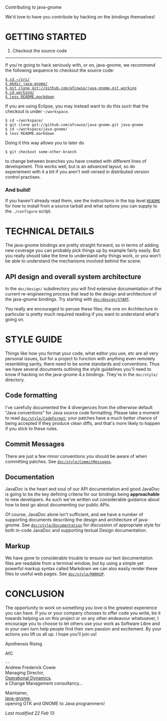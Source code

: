 Contributing to java-gnome

We'd love to have you contribute by hacking on the bindings themselves!

GETTING STARTED
===============

1. Checkout the source code
---------------------------

If you're going to hack seriously with, or on, java-gnome, we recommend the
following sequence to checkout the source code:

<a class="nav-white"
href="bzr://research.operationaldynamics.com/bzr/java-gnome/mainline/">

    $ cd ~/src/
    $ mkdir java-gnome/
    $ git clone git://github.com/afcowie/java-gnome.git working
    $ cd working/
    $ less README.markdown

</a> 

If you are using Eclipse, you may instead want to do this such that the
checkout is under `~/workspace`.

    $ cd ~/workspace/
    $ git clone git://github.com/afcowie/java-gnome.git java-gnome
    $ cd ~/workspace/java-gnome/
    $ less README.markdown

Doing it this way allows you to later do 

    $ git checkout some-other-branch

to change between branches you have created with different lines of
development. This works well, but is an advanced layout, so do experiement
with it a bit if you aren't well versed in distributed version control
practises.

### And build!

If you haven't already read them, see the instructions in the top level
[`README`](README.html) for how to install from a source tarball and what
options you can supply to the `./configure` script.


TECHNICAL DETAILS
=================

The java-gnome bindings are pretty straight forward, so in terms of adding
new coverage you can probably pick things up by example fairly easily. But you
really should take the time to understand *why* things work, or you won't be
able to understand the mechanisms involved behind the scene.

API design and overall system architecture 
------------------------------------------

In the `doc/design/` subdirectory you will find extensive documentation of the
current re-engineering process that lead to the design and architecture of the
java-gnome bindings. Try starting with
[`doc/design/START`](doc/design/START.html).

You really are encouraged to peruse these files; the one on Architecture in
particular is pretty much required reading if you want to understand what's
going on.

STYLE GUIDE
===========

Things like how you format your code, what editor you use, etc are all very
personal issues, but for a project to function with anything even remotely
resembling sanity, there need to be some standards and conventions. Thus we
have several documents outlining the style guidelines you'll need to know if
hacking on the java-gnome 4.x bindings. They're in the `doc/style/` directory.

Code formatting
---------------

I've carefully documented the 4 divergences from the otherwise default "Java
conventions" for Java source code formatting. Please take a moment to read
[`doc/style/CodeFormat`](doc/style/CodeFormat.html); your patches have a much
better chance of being accepted if they produce clean diffs, and that's more
likely to happen if you stick to these rules.

Commit Messages
---------------

There are just a few minor conventions you should be aware of when committing
patches. See [`doc/style/CommitMessages`](doc/style/CommitMessages.html).

Documentation
-------------

JavaDoc is the heart and soul of our API documentation and good JavaDoc is
going to be *the* key defining criteria for our bindings being **approachable**
to new developers. As such we've written out considerable guidance about how
to best go about documenting our public APIs. 

Of course, JavaDoc alone isn't sufficient, and we have a number of supporting
documents describing the design and architecture of java-gnome.  See
[`doc/style/Documentation`](doc/style/Documentation.html) for discussion of
appropriate style for both in-code JavaDoc and supporting textual Design
documentation.

Markup
------

We have gone to considerable trouble to ensure our text documentation files are
readable from a terminal window, but by using a simple yet powerful markup
syntax called Markdown we can also easily render these files to useful web
pages. See [`doc/style/MARKUP`](doc/style/MARKUP.html).


CONCLUSION
==========

The opportunity to work on something you love is the greatest experience you
can have. If you or your company chooses to offer code you write, be it
towards helping us on this project or on any other endeavour whatsoever, I
encourage you to choose to let others use your work as Software Libre and in
your own turn help people find their own passion and excitement. By your
actions you lift us all up. I hope you'll join us!

Apotheosis Rising.

AfC

`--`  
Andrew Frederick Cowie  
Managing Director,  
[Operational Dynamics](http://www.operationaldynamics.com/),  
a Change Management consultancy...

Maintainer,  
[java-gnome](http://java-gnome.sourceforge.net/),  
opening GTK and GNOME to Java programmers!

_Last modified 22 Feb 13_

<!--
 
  Copyright © 2006-2013 Operational Dynamics Consulting, Pty Ltd and Others

  As project documentation, this file forms an integral part of the source
  code of the library it accompanies, and thus is made available to you by its
  authors as open source software: you can redistribute it and/or modify it
  under the terms of the GNU General Public License version 2 ("GPL") as
  published by the Free Software Foundation.

  This program is distributed in the hope that it will be useful, but WITHOUT
  ANY WARRANTY; without even the implied warranty of MERCHANTABILITY or
  FITNESS FOR A PARTICULAR PURPOSE. See the GPL for more details.

  You should have received a copy of the GPL along with this program. If not,
  see http://www.gnu.org/licenses/. The authors of this program may be
  contacted through http://java-gnome.sourceforge.net/.

  vim: set textwidth=78:

-->
